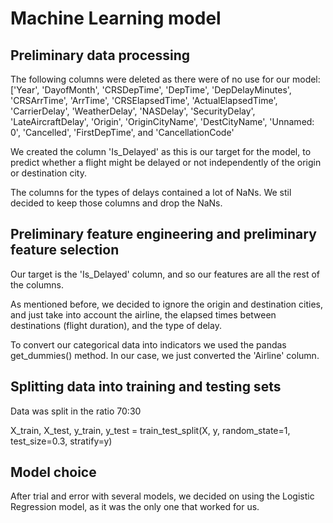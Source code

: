 # Machine Learning model

## Preliminary data processing
The following columns were deleted as there were of no use for our model: ['Year', 'DayofMonth', 'CRSDepTime', 'DepTime', 'DepDelayMinutes', 'CRSArrTime', 'ArrTime', 'CRSElapsedTime', 'ActualElapsedTime', 'CarrierDelay', 'WeatherDelay', 'NASDelay', 'SecurityDelay', 'LateAircraftDelay', 'Origin', 'OriginCityName', 'DestCityName', 'Unnamed: 0', 'Cancelled', 'FirstDepTime', and 'CancellationCode'

We created the column 'Is_Delayed' as this is our target for the model, to predict whether a flight might be delayed or not independently of the origin or destination city. 

The columns for the types of delays contained a lot of NaNs. We stil decided to keep those columns and drop the NaNs.  

## Preliminary feature engineering and preliminary feature selection
Our target is the 'Is_Delayed' column, and so our features are all the rest of the columns. 

As mentioned before, we decided to ignore the origin and destination cities, and just take into account the airline, the elapsed times between destinations (flight duration), and the type of delay. 

To convert our categorical data into indicators we used the pandas get_dummies() method. In our case, we just converted the 'Airline' column. 

## Splitting data into training and testing sets
Data was split in the ratio 70:30

X_train, X_test, y_train, y_test = train_test_split(X,
    y, random_state=1, test_size=0.3, stratify=y)

## Model choice
After trial and error with several models, we decided on using the Logistic Regression model, as it was the only one that worked for us. 
